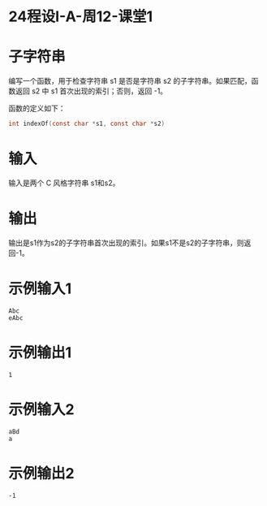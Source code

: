 # 24程设I-A-周12-课堂1

# 子字符串

编写一个函数，用于检查字符串 s1 是否是字符串 s2 的子字符串。如果匹配，函数返回 s2 中 s1 首次出现的索引；否则，返回 -1。

函数的定义如下：

```C
int indexOf(const char *s1, const char *s2)
```

# 输入

输入是两个 C 风格字符串 s1和s2。

# 输出

输出是s1作为s2的子字符串首次出现的索引。如果s1不是s2的子字符串，则返回-1。

# 示例输入1

```
Abc
eAbc
```

# 示例输出1

```
1
```

# 示例输入2

```
aBd
a
```

# 示例输出2

```
-1
```



